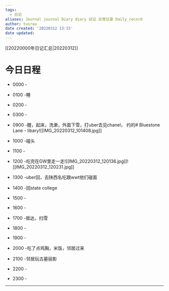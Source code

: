 ```yaml
---
tags:
  - 日记
aliases: Journal journal Diary diary 日记 日常记录 Daily_record
author: tusrau
date created: '20220312 13:15'
date updated:
---
```


[[20220000年日记汇总|20220312]]

# 今日日程

- 0000 -
- 0100 -睡
- 0200 -
- 0300 -

- 0900 -醒，起床，洗漱，外面下雪，打uber去见chanel， 约的# Bluestone Lane - libary![[IMG_20220312_101408.jpg]]


- 1000 -碰头
- 1100 -
- 1200 -吃完在GW里走一走![[IMG_20220312_120136.jpg]]![[IMG_20220312_120231.jpg]]
- 1300 -uber回，去陕西名吃跟wwt他们碰面
- 1400 -回state college
- 1500 -
- 1600 -
- 1700 -抵达，扫雪
- 1800 -

- 1900 -
- 2000 -吃了点鸡胸，米饭，邻居过来
- 2100 -邻居玩古墓丽影
- 2200 -
- 2300 -

---
